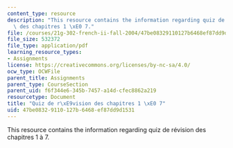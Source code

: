 ```yaml
---
content_type: resource
description: "This resource contains the information regarding quiz de r\xE9vision\
  \ des chapitres 1 \xE0 7."
file: /courses/21g-302-french-ii-fall-2004/47be08329110127b6468ef87dd9d1531_MIT21G_302_F04_quiz_FO4.pdf
file_size: 532372
file_type: application/pdf
learning_resource_types:
- Assignments
license: https://creativecommons.org/licenses/by-nc-sa/4.0/
ocw_type: OCWFile
parent_title: Assignments
parent_type: CourseSection
parent_uid: f6f344e6-345b-7457-a14d-cfec8862a219
resourcetype: Document
title: "Quiz de r\xE9vision des chapitres 1 \xE0 7"
uid: 47be0832-9110-127b-6468-ef87dd9d1531
---
```

This resource contains the information regarding quiz de révision des chapitres 1 à 7.